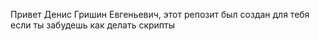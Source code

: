 Привет Денис Гришин Евгеньевич, этот репозит был создан для тебя если ты забудешь как делать скрипты
